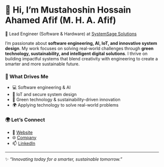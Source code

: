 # 👋 Hi, I’m Mustahoshin Hossain Ahamed Afif (M. H. A. Afif)

🔧 Lead Engineer (Software & Hardware) at [SystemSage Solutions](https://systemsage.tech)  

I’m passionate about **software engineering, AI, IoT, and innovative system design**. My work focuses on solving real-world challenges through **green technology, sustainability, and intelligent digital solutions**. I thrive on building impactful systems that blend creativity with engineering to create a smarter and more sustainable future.  

### 🔬 What Drives Me
- 💻 Software engineering & AI  
- 📡 IoT and secure system design  
- 🌱 Green technology & sustainability-driven innovation  
- 🌍 Applying technology to solve real-world problems  

### 🌍 Let’s Connect
- 💼 [Website](https://afif.systemsage.tech)  
- 🌐 [Company](https://systemsage.tech)  
- 📫 [LinkedIn](https://linkedin.com/in/mha-afif)  

---
✨ *“Innovating today for a smarter, sustainable tomorrow.”*
